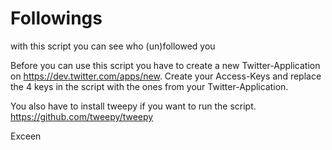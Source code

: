 Followings
==========

with this script you can see who (un)followed you


Before you can use this script you have to create a new Twitter-Application on https://dev.twitter.com/apps/new.
Create your Access-Keys and replace the 4 keys in the script with the ones from your Twitter-Application.

You also have to install tweepy if you want to run the script.
https://github.com/tweepy/tweepy

Exceen
